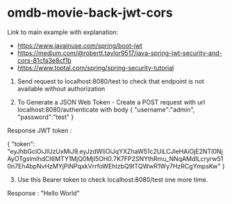 # omdb-movie-back-jwt-cors

Link to main example with explanation:
- https://www.javainuse.com/spring/boot-jwt
- https://medium.com/@robertt.taylor9517/java-spring-jwt-security-and-cors-81cfa3e8cf1b
- https://www.toptal.com/spring/spring-security-tutorial

1) Send request to localhost:8080/test to check that endpoint is not available without authorization


2) To Generate a JSON Web Token - Create a POST request with url localhost:8080/authenticate with body
{
    "username":"admin",
    "password":"test"
}

Response JWT token :

{
    "token": "eyJhbGciOiJIUzUxMiJ9.eyJzdWIiOiJqYXZhaW51c2UiLCJleHAiOjE2NTI0NjAyOTgsImlhdCI6MTY1MjQ0MjI5OH0.7K7FP2SNYthRmu_NNqAMdILcryrw510n7Eh4bpNvHzMYjPiNPqxkVrrfoWEhIzbQ9ITQWwR1Wy7HzRCgYmpsKw"
}


3) Use this Bearer token to check localhost:8080/test one more time.

Response : "Hello World"

